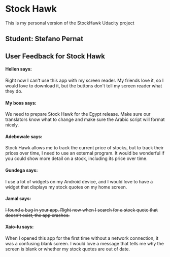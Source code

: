 # Stock Hawk

This is my personal version of the StockHawk Udacity project

## Student: Stefano Pernat

## User Feedback for Stock Hawk

#### Hellen says:

Right now I can't use this app with my screen reader. My friends love it, so I would love to 
download it, but the buttons don't tell my screen reader what they do.

#### My boss says:

We need to prepare Stock Hawk for the Egypt release. Make sure our translators know what to change 
and make sure the Arabic script will format nicely.

#### Adebowale says:

Stock Hawk allows me to track the current price of stocks, but to track their prices over time, 
I need to use an external program. It would be wonderful if you could show more detail on a stock, 
including its price over time.

#### Gundega says:

I use a lot of widgets on my Android device, and I would love to have a widget that displays 
my stock quotes on my home screen.

#### Jamal says:

~~I found a bug in your app. Right now when I search for a stock quote that doesn't exist, 
the app crashes.~~

#### Xaio-lu says:

When I opened this app for the first time without a network connection, it was a confusing blank 
screen. I would love a message that tells me why the screen is blank or whether my stock quotes are 
out of date.
